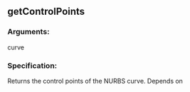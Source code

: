 ## getControlPoints
### Arguments: 
curve
### Specification: 
Returns the control points of the NURBS curve. Depends on
